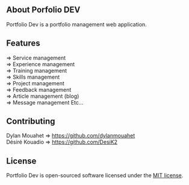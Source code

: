 ## About Porfolio DEV

Portfolio Dev is a portfolio management web application.

## Features

=> Service management
<br>
=> Experience management
<br>
=> Training management
<br>
=> Skills management
<br>
=> Project management
<br>
=> Feedback management
<br>
=> Article management (blog)
<br>
=> Message management
Etc...

## Contributing

Dylan Mouahet => https://github.com/dylanmouahet
<br>
Désiré Kouadio => https://github.com/DesiK2

## License

Portfolio Dev is open-sourced software licensed under the [MIT license](https://opensource.org/licenses/MIT).
